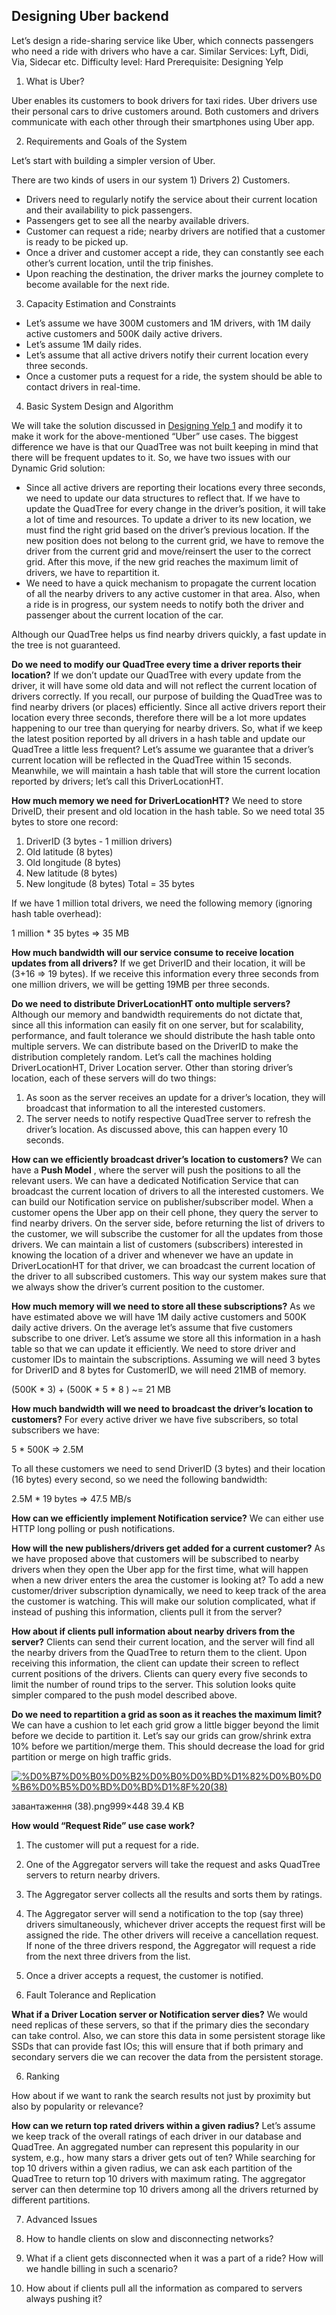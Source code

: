 ## Designing Uber backend

Let’s design a ride-sharing service like Uber, which connects passengers who need a ride with drivers who have a car. Similar Services: Lyft, Didi, Via, Sidecar etc. Difficulty level: Hard Prerequisite: Designing Yelp

1.  What is Uber?

Uber enables its customers to book drivers for taxi rides. Uber drivers use their personal cars to drive customers around. Both customers and drivers communicate with each other through their smartphones using Uber app.

2.  Requirements and Goals of the System

Let’s start with building a simpler version of Uber.

There are two kinds of users in our system 1) Drivers 2) Customers.

-   Drivers need to regularly notify the service about their current location and their availability to pick passengers.
-   Passengers get to see all the nearby available drivers.
-   Customer can request a ride; nearby drivers are notified that a customer is ready to be picked up.
-   Once a driver and customer accept a ride, they can constantly see each other’s current location, until the trip finishes.
-   Upon reaching the destination, the driver marks the journey complete to become available for the next ride.

3.  Capacity Estimation and Constraints

-   Let’s assume we have 300M customers and 1M drivers, with 1M daily active customers and 500K daily active drivers.
-   Let’s assume 1M daily rides.
-   Let’s assume that all active drivers notify their current location every three seconds.
-   Once a customer puts a request for a ride, the system should be able to contact drivers in real-time.

4.  Basic System Design and Algorithm

We will take the solution discussed in  [Designing Yelp  1](https://www.educative.io/collection/page/5668639101419520/5649050225344512/5639274879778816)  and modify it to make it work for the above-mentioned “Uber” use cases. The biggest difference we have is that our QuadTree was not built keeping in mind that there will be frequent updates to it. So, we have two issues with our Dynamic Grid solution:

-   Since all active drivers are reporting their locations every three seconds, we need to update our data structures to reflect that. If we have to update the QuadTree for every change in the driver’s position, it will take a lot of time and resources. To update a driver to its new location, we must find the right grid based on the driver’s previous location. If the new position does not belong to the current grid, we have to remove the driver from the current grid and move/reinsert the user to the correct grid. After this move, if the new grid reaches the maximum limit of drivers, we have to repartition it.
-   We need to have a quick mechanism to propagate the current location of all the nearby drivers to any active customer in that area. Also, when a ride is in progress, our system needs to notify both the driver and passenger about the current location of the car.

Although our QuadTree helps us find nearby drivers quickly, a fast update in the tree is not guaranteed.

**Do we need to modify our QuadTree every time a driver reports their location?**  If we don’t update our QuadTree with every update from the driver, it will have some old data and will not reflect the current location of drivers correctly. If you recall, our purpose of building the QuadTree was to find nearby drivers (or places) efficiently. Since all active drivers report their location every three seconds, therefore there will be a lot more updates happening to our tree than querying for nearby drivers. So, what if we keep the latest position reported by all drivers in a hash table and update our QuadTree a little less frequent? Let’s assume we guarantee that a driver’s current location will be reflected in the QuadTree within 15 seconds. Meanwhile, we will maintain a hash table that will store the current location reported by drivers; let’s call this DriverLocationHT.

**How much memory we need for DriverLocationHT?**  We need to store DriveID, their present and old location in the hash table. So we need total 35 bytes to store one record:

1.  DriverID (3 bytes - 1 million drivers)
2.  Old latitude (8 bytes)
3.  Old longitude (8 bytes)
4.  New latitude (8 bytes)
5.  New longitude (8 bytes) Total = 35 bytes

If we have 1 million total drivers, we need the following memory (ignoring hash table overhead):

1 million * 35 bytes => 35 MB

**How much bandwidth will our service consume to receive location updates from all drivers?**  If we get DriverID and their location, it will be (3+16 => 19 bytes). If we receive this information every three seconds from one million drivers, we will be getting 19MB per three seconds.

**Do we need to distribute DriverLocationHT onto multiple servers?**  Although our memory and bandwidth requirements do not dictate that, since all this information can easily fit on one server, but for scalability, performance, and fault tolerance we should distribute the hash table onto multiple servers. We can distribute based on the DriverID to make the distribution completely random. Let’s call the machines holding DriverLocationHT, Driver Location server. Other than storing driver’s location, each of these servers will do two things:

1.  As soon as the server receives an update for a driver’s location, they will broadcast that information to all the interested customers.
2.  The server needs to notify respective QuadTree server to refresh the driver’s location. As discussed above, this can happen every 10 seconds.

**How can we efficiently broadcast driver’s location to customers?**  We can have a  **Push Model**  , where the server will push the positions to all the relevant users. We can have a dedicated Notification Service that can broadcast the current location of drivers to all the interested customers. We can build our Notification service on publisher/subscriber model. When a customer opens the Uber app on their cell phone, they query the server to find nearby drivers. On the server side, before returning the list of drivers to the customer, we will subscribe the customer for all the updates from those drivers. We can maintain a list of customers (subscribers) interested in knowing the location of a driver and whenever we have an update in DriverLocationHT for that driver, we can broadcast the current location of the driver to all subscribed customers. This way our system makes sure that we always show the driver’s current position to the customer.

**How much memory will we need to store all these subscriptions?**  As we have estimated above we will have 1M daily active customers and 500K daily active drivers. On the average let’s assume that five customers subscribe to one driver. Let’s assume we store all this information in a hash table so that we can update it efficiently. We need to store driver and customer IDs to maintain the subscriptions. Assuming we will need 3 bytes for DriverID and 8 bytes for CustomerID, we will need 21MB of memory.

(500K * 3) + (500K * 5 * 8 ) ~= 21 MB

**How much bandwidth will we need to broadcast the driver’s location to customers?**  For every active driver we have five subscribers, so total subscribers we have:

5 * 500K => 2.5M

To all these customers we need to send DriverID (3 bytes) and their location (16 bytes) every second, so we need the following bandwidth:

2.5M * 19 bytes => 47.5 MB/s

**How can we efficiently implement Notification service?**  We can either use HTTP long polling or push notifications.

**How will the new publishers/drivers get added for a current customer?**  As we have proposed above that customers will be subscribed to nearby drivers when they open the Uber app for the first time, what will happen when a new driver enters the area the customer is looking at? To add a new customer/driver subscription dynamically, we need to keep track of the area the customer is watching. This will make our solution complicated, what if instead of pushing this information, clients pull it from the server?

**How about if clients pull information about nearby drivers from the server?**  Clients can send their current location, and the server will find all the nearby drivers from the QuadTree to return them to the client. Upon receiving this information, the client can update their screen to reflect current positions of the drivers. Clients can query every five seconds to limit the number of round trips to the server. This solution looks quite simpler compared to the push model described above.

**Do we need to repartition a grid as soon as it reaches the maximum limit?**  We can have a cushion to let each grid grow a little bigger beyond the limit before we decide to partition it. Let’s say our grids can grow/shrink extra 10% before we partition/merge them. This should decrease the load for grid partition or merge on high traffic grids.

[![%D0%B7%D0%B0%D0%B2%D0%B0%D0%BD%D1%82%D0%B0%D0%B6%D0%B5%D0%BD%D0%BD%D1%8F%20(38)](https://coursehunters.online/uploads/default/optimized/1X/9edc8567f19fb71484624343c653cf957720a4ca_2_690x309.png)](https://coursehunters.online/uploads/default/original/1X/9edc8567f19fb71484624343c653cf957720a4ca.png "завантаження (38).png")

завантаження (38).png999×448 39.4 KB

**How would “Request Ride” use case work?**

1.  The customer will put a request for a ride.
2.  One of the Aggregator servers will take the request and asks QuadTree servers to return nearby drivers.
3.  The Aggregator server collects all the results and sorts them by ratings.
4.  The Aggregator server will send a notification to the top (say three) drivers simultaneously, whichever driver accepts the request first will be assigned the ride. The other drivers will receive a cancellation request. If none of the three drivers respond, the Aggregator will request a ride from the next three drivers from the list.
5.  Once a driver accepts a request, the customer is notified.

5.  Fault Tolerance and Replication

**What if a Driver Location server or Notification server dies?**  We would need replicas of these servers, so that if the primary dies the secondary can take control. Also, we can store this data in some persistent storage like SSDs that can provide fast IOs; this will ensure that if both primary and secondary servers die we can recover the data from the persistent storage.

6.  Ranking

How about if we want to rank the search results not just by proximity but also by popularity or relevance?

**How can we return top rated drivers within a given radius?**  Let’s assume we keep track of the overall ratings of each driver in our database and QuadTree. An aggregated number can represent this popularity in our system, e.g., how many stars a driver gets out of ten? While searching for top 10 drivers within a given radius, we can ask each partition of the QuadTree to return top 10 drivers with maximum rating. The aggregator server can then determine top 10 drivers among all the drivers returned by different partitions.

7.  Advanced Issues
    
8.  How to handle clients on slow and disconnecting networks?
    
9.  What if a client gets disconnected when it was a part of a ride? How will we handle billing in such a scenario?
    
10.  How about if clients pull all the information as compared to servers always pushing it?
    

